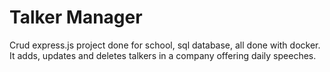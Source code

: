 # Talker Manager
Crud express.js project done for school, sql database, all done with docker.
It adds, updates and deletes talkers in a company offering daily speeches.
